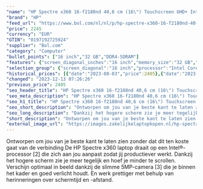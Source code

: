 ```yaml
---
"name": "HP Spectre x360 16-f2180nd 40,6 cm (16\") Touchscreen UHD+ Intel® Core™ i7 32 GB DDR4-SDRAM 1000 GB SSD Intel Arc A370M"
"brand": "HP"
"feed_url": "https://www.bol.com/nl/nl/p/hp-spectre-x360-16-f2180nd-40-6-cm-touchscreen-uhd-intel-core-i7-32-gb-ddr4-sdram-1000-gb-ssd-intel-arc-a370m/9300000137445661"
"price": 2245
"currency": "EUR"
"GTIN": "0197192725924"
"supplier": "Bol.com"
"category": "Computer"
"bullet_points": ["16 inch","32 GB","DDR4-SDRAM"]
"features": {"screen_diagonal_inches":"16 inch","memory_size":"32 GB","memory_type":"DDR4-SDRAM"}
"selection_group": {"screen_diagonal":"16 inch","processor":"Intel Core i7","changed_price_past_3_days":true,"product_family":"Spectre"}
"historical_prices": [{"date":"2023-08-03","price":2405},{"date":"2023-12-13","price":2245}]
"changed": "2023-12-13 07:26:26"
"previous_price": 2405
"seo_header_title": "HP Spectre x360 16-f2180nd 40,6 cm (16\") Touchscreen UHD+ Intel® Core™ i7 32 GB DDR4-SDRAM 1000 GB SSD Intel Arc A370M"
"seo_meta_description": "HP Spectre x360 16-f2180nd 40,6 cm (16\") Touchscreen UHD+ Intel® Core™ i7 32 GB DDR4-SDRAM 1000 GB SSD Intel Arc A370M"
"seo_h1_title": "HP Spectre x360 16-f2180nd 40,6 cm (16\") Touchscreen UHD+ Intel® Core™ i7 32 GB DDR4-SDRAM 1000 GB SSD Intel Arc A370M"
"seo_short_description": "Ontworpen om jou van je beste kant te laten zien zonder dat dit ten koste gaat van de verbinding De HP Spectre x360 laptop draait op een Intel®-processor [2] die zich aan jou aanpast zodat jij productiever werkt."
"seo_long_description": "Dankzij het hogere scherm zie je meer tegelijk en hoef je minder te scrollen. Verschijn optimaal in beeld dankzij de slimme 5MP-camera [3] die je binnen het kader en goed verlicht houdt. En werk prettiger met behulp van herinneringen over schermtijd en -afstand."
"short_description": "Ontworpen om jou van je beste kant te laten zien zonder dat dit ten koste gaat van de verbinding De HP Spectre x360 laptop draait op een Intel®-processor [2] die zich aan jou aanpast zodat jij productiever werkt. Dankzij het hogere scherm zie je meer tegelijk en hoef je minder te scrollen. Verschijn optimaal in beeld dankzij de slimme 5MP-camera [3] die je binnen het kader en goed verlicht houdt. En werk prettiger met behulp van herinneringen over schermtijd en -afstand."
"external_image_url": "https://images.zakelijkelaptopkopen.nl/hp-spectre-x360-16-f2180nd-40-6-cm-touchscreen-uhd-intel-core-i7-32-gb-ddr4-sdram-1000-gb-ssd-intel-arc-a370m.webp"
---
```


Ontworpen om jou van je beste kant te laten zien zonder dat dit ten koste gaat van de verbinding De HP Spectre x360 laptop draait op een Intel®-processor [2] die zich aan jou aanpast zodat jij productiever werkt. Dankzij het hogere scherm zie je meer tegelijk en hoef je minder te scrollen. Verschijn optimaal in beeld dankzij de slimme 5MP-camera [3] die je binnen het kader en goed verlicht houdt. En werk prettiger met behulp van herinneringen over schermtijd en -afstand.